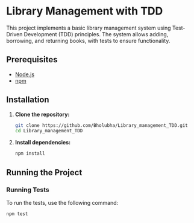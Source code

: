 # Library Management with TDD

This project implements a basic library management system using Test-Driven Development (TDD) principles. The system allows adding, borrowing, and returning books, with tests to ensure functionality.

## Prerequisites

- [Node.js](https://nodejs.org/)
- [npm](https://www.npmjs.com/)

## Installation

1. **Clone the repository:**

    ```bash
    git clone https://github.com/Bholubha/Library_management_TDD.git
    cd Library_management_TDD
    ```

2. **Install dependencies:**

    ```bash
    npm install
    ```

## Running the Project

### Running Tests

To run the tests, use the following command:

```bash
npm test
